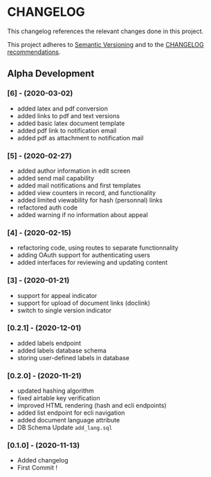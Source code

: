 CHANGELOG
=========

This changelog references the relevant changes done in this project.

This project adheres to [Semantic Versioning](http://semver.org/) 
and to the [CHANGELOG recommendations](http://keepachangelog.com/).
## Alpha Development
### [6] - (2020-03-02)
- added latex and pdf conversion
- added links to pdf and text versions
- added basic latex document template
- added pdf link to notification email
- added pdf as attachment to notification mail

### [5] - (2020-02-27)
- added author information in edit screen
- added send mail capability
- added mail notifications and first templates
- added view counters in record, and functionality
- added limited viewability for hash (personnal) links
- refactored auth code
- added warning if no information about appeal

### [4] - (2020-02-15)
- refactoring code, using routes to separate functionnality
- adding OAuth support for authenticating users
- added interfaces for reviewing and updating content

### [3] - (2020-01-21)
- support for appeal indicator
- support for upload of document links (doclink)
- switch to single version indicator

### [0.2.1] - (2020-12-01)
- added labels endpoint
- added labels database schema
- storing user-defined labels in database


### [0.2.0] - (2020-11-21)
- updated hashing algorithm
- fixed airtable key verification
- improved HTML rendering (hash and ecli endpoints)
- added list endpoint for ecli navigation
- added document language attribute
- DB Schema Update `add_lang.sql`


### [0.1.0] - (2020-11-13)
- Added changelog
- First Commit !
